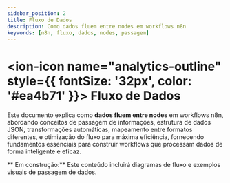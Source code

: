 ```yaml
---
sidebar_position: 2
title: Fluxo de Dados
description: Como dados fluem entre nodes em workflows n8n
keywords: [n8n, fluxo, dados, nodes, passagem]
---
```


# <ion-icon name="analytics-outline" style={{ fontSize: '32px', color: '#ea4b71' }}></ion-icon> Fluxo de Dados

Este documento explica como **dados fluem entre nodes** em workflows n8n, abordando conceitos de passagem de informações, estrutura de dados JSON, transformações automáticas, mapeamento entre formatos diferentes, e otimização do fluxo para máxima eficiência, fornecendo fundamentos essenciais para construir workflows que processam dados de forma inteligente e eficaz.

** Em construção:** Este conteúdo incluirá diagramas de fluxo e exemplos visuais de passagem de dados.
